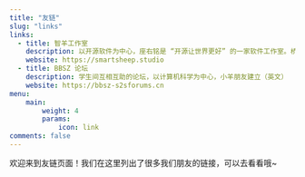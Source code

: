 ```yaml
---
title: "友链"
slug: "links"
links:
  - title: 智羊工作室
    description: 以开源软件为中心，座右铭是 “开源让世界更好” 的一家软件工作室。桥洞广电的赞助商。
    website: https://smartsheep.studio
  - title: BBSZ 论坛
    description: 学生间互相互助的论坛，以计算机科学为中心，小羊朋友建立（英文）
    website: https://bbsz-s2sforums.cn
menu:
    main: 
        weight: 4
        params:
            icon: link
comments: false
---
```


欢迎来到友链页面！我们在这里列出了很多我们朋友的链接，可以去看看哦~